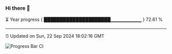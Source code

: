 ### Hi there 👋

⏳ Year progress { █████████████████████▁▁▁▁▁▁▁▁▁ } 72.61 %

---

⏰ Updated on Sun, 22 Sep 2024 18:02:16 GMT

![Progress Bar CI](https://github.com/EinsPommes/EinsPommes/blob/main/.github/workflows/main.yml)
